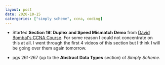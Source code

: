 ```yaml
---
layout: post
date: 2020-10-15
catergories: ["simply scheme", ccna, coding]
---
```


- Started **Section 19: Duplex and Speed Mismatch Demo** from [David
  Bombal's CCNA
  Course](https://www.udemy.com/course/complete-networking-fundamentals-course-ccna-start).
  For some reason I could not concentrate on this at all. I went through
  the first 4 videos of this section but I think I will be going over
  them again tomorrow.

- pgs 261-267 (up to the **Abstract Data Types** section) of *Simply Scheme*.